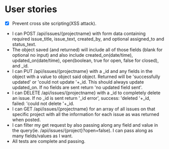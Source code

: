 User stories
===

* [x] Prevent cross site scripting(XSS attack).
* I can POST /api/issues/{projectname} with form data containing required issue_title, issue_text, created_by, and optional assigned_to and status_text.
* The object saved (and returned) will include all of those fields (blank for optional no input) and also include created_on(date/time), updated_on(date/time), open(boolean, true for open, false for closed), and _id.
* I can PUT /api/issues/{projectname} with a _id and any fields in the object with a value to object said object. Returned will be 'successfully updated' or 'could not update '+_id. This should always update updated_on. If no fields are sent return 'no updated field sent'.
* I can DELETE /api/issues/{projectname} with a _id to completely delete an issue. If no _id is sent return '_id error', success: 'deleted '+_id, failed: 'could not delete '+_id.
* I can GET /api/issues/{projectname} for an array of all issues on that specific project with all the information for each issue as was returned when posted.
* I can filter my get request by also passing along any field and value in the query(ie. /api/issues/{project}?open=false). I can pass along as many fields/values as I want.
* All tests are complete and passing.